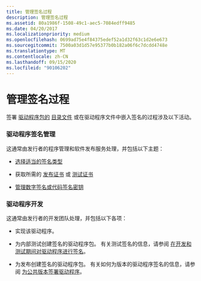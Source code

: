 ```yaml
---
title: 管理签名过程
description: 管理签名过程
ms.assetid: 80a1986f-1508-49c1-aec5-7084edff9485
ms.date: 04/20/2017
ms.localizationpriority: medium
ms.openlocfilehash: 0699ad75e4f84375edef52a1d32f63c1d2e6e673
ms.sourcegitcommit: 7500a03d1d57e95377b0b182a06f6c7dcdd4748e
ms.translationtype: MT
ms.contentlocale: zh-CN
ms.lasthandoff: 09/15/2020
ms.locfileid: "90106202"
---
```

# <a name="managing-the-signing-process"></a>管理签名过程


签署 [驱动程序包的](driver-packages.md) [目录文件](catalog-files.md) 或在驱动程序文件中嵌入签名的过程涉及以下活动。

### <a name="driver-signing-administration"></a>驱动程序签名管理

这通常由发行者的程序管理和软件发布服务处理，并包括以下主题：

-   [选择适当的签名类型](./digital-signatures-and-pnp-device-installation--windows-vista-and-late.md)

-   获取所需的 [发布证书](release-certificates.md) 或 [测试证书](./makecert-test-certificate.md)

-   [管理数字签名或代码签名密钥](managing-the-digital-signature-or-code-signing-keys.md)

### <a name="driver-development"></a>驱动程序开发

这通常由发行者的开发团队处理，并包括以下各项：

-   实现该驱动程序。

-   为内部测试创建签名的驱动程序包。 有关测试签名的信息，请参阅 [在开发和测试期间对驱动程序进行签名](./introduction-to-test-signing.md)。

-   为发布创建签名的驱动程序包。 有关如何为版本的驱动程序签名的信息，请参阅 [为公共版本签署驱动程序](signing-drivers-for-public-release--windows-vista-and-later-.md)。


